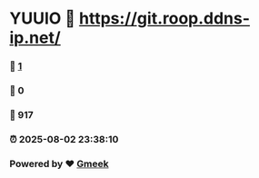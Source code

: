 # YUUIO :link: https://git.roop.ddns-ip.net/ 
### :page_facing_up: [1](https://git.roop.ddns-ip.net//tag.html) 
### :speech_balloon: 0 
### :hibiscus: 917 
### :alarm_clock: 2025-08-02 23:38:10 
### Powered by :heart: [Gmeek](https://github.com/Meekdai/Gmeek)
